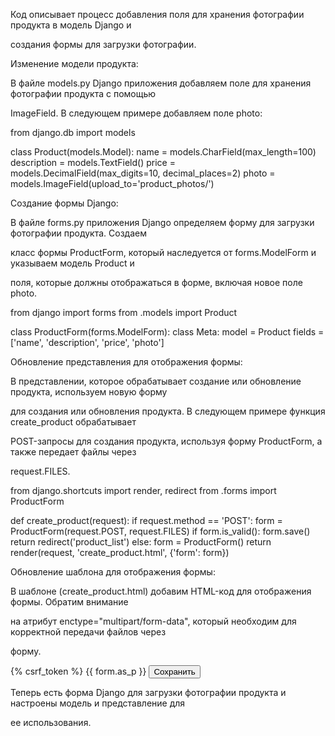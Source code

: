 Код описывает процесс добавления поля для хранения фотографии продукта в модель Django и 
 
 создания формы для загрузки фотографии.

Изменение модели продукта:

В файле models.py  Django приложения добавляем поле для хранения фотографии продукта с помощью 

ImageField. В следующем примере добавляем поле photo:

from django.db import models

class Product(models.Model):
    name = models.CharField(max_length=100)
    description = models.TextField()
    price = models.DecimalField(max_digits=10, decimal_places=2)
    photo = models.ImageField(upload_to='product_photos/')

Создание формы Django:

В файле forms.py приложения Django определяем форму для загрузки фотографии продукта. Создаем 

класс формы ProductForm, который наследуется от forms.ModelForm и указываем модель Product и

 поля, которые должны отображаться в форме, включая новое поле photo.

from django import forms
from .models import Product

class ProductForm(forms.ModelForm):
    class Meta:
        model = Product
        fields = ['name', 'description', 'price', 'photo']

Обновление представления для отображения формы:

В представлении, которое обрабатывает создание или обновление продукта, используем новую форму

 для создания или обновления продукта. В следующем примере функция create_product обрабатывает
 
  POST-запросы для создания продукта, используя форму ProductForm, а также передает файлы через 
  
  request.FILES.

  from django.shortcuts import render, redirect
from .forms import ProductForm

def create_product(request):
    if request.method == 'POST':
        form = ProductForm(request.POST, request.FILES)
        if form.is_valid():
            form.save()
            return redirect('product_list')
    else:
        form = ProductForm()
    return render(request, 'create_product.html', {'form': form})

Обновление шаблона для отображения формы:

В шаблоне (create_product.html) добавим HTML-код для отображения формы. Обратим внимание 

на атрибут enctype="multipart/form-data", который необходим для корректной передачи файлов через

 форму.

 <form method="post" enctype="multipart/form-data">
    {% csrf_token %}
    {{ form.as_p }}
    <button type="submit">Сохранить</button>
</form>

Теперь есть форма Django для загрузки фотографии продукта и настроены модель и представление для

 ее использования.
